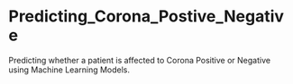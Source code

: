 # Predicting_Corona_Postive_Negative
Predicting whether a patient is affected to Corona Positive or Negative using Machine Learning Models.
